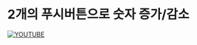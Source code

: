 
#  2개의 푸시버튼으로 숫자 증가/감소



[![YOUTUBE](http://img.youtube.com/vi/t8-T3TTC0po/0.jpg)](http://www.youtube.com/watch?v=t8-T3TTC0po)

